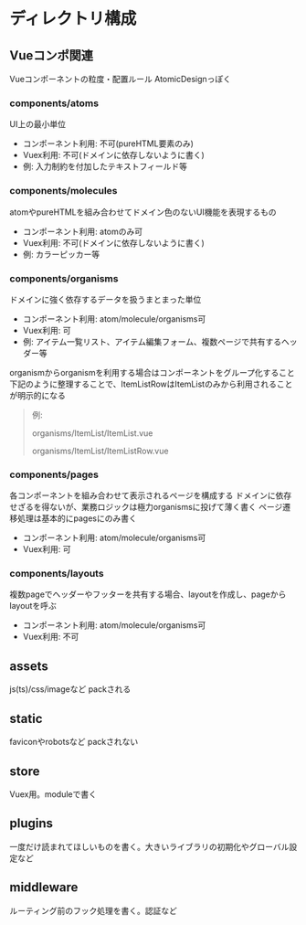 # ディレクトリ構成

## Vueコンポ関連

Vueコンポーネントの粒度・配置ルール
AtomicDesignっぽく

### components/atoms

UI上の最小単位

- コンポーネント利用: 不可(pureHTML要素のみ)
- Vuex利用: 不可(ドメインに依存しないように書く)
- 例: 入力制約を付加したテキストフィールド等

### components/molecules

atomやpureHTMLを組み合わせてドメイン色のないUI機能を表現するもの

- コンポーネント利用: atomのみ可
- Vuex利用: 不可(ドメインに依存しないように書く)
- 例: カラーピッカー等

### components/organisms

ドメインに強く依存するデータを扱うまとまった単位

- コンポーネント利用: atom/molecule/organisms可
- Vuex利用: 可
- 例: アイテム一覧リスト、アイテム編集フォーム、複数ページで共有するヘッダー等

organismからorganismを利用する場合はコンポーネントをグループ化すること
下記のように整理することで、ItemListRowはItemListのみから利用されることが明示的になる
>例:
>
>organisms/ItemList/ItemList.vue
>
>organisms/ItemList/ItemListRow.vue

### components/pages

各コンポーネントを組み合わせて表示されるページを構成する
ドメインに依存せざるを得ないが、業務ロジックは極力organismsに投げて薄く書く
ページ遷移処理は基本的にpagesにのみ書く

- コンポーネント利用: atom/molecule/organisms可
- Vuex利用: 可

### components/layouts

複数pageでヘッダーやフッターを共有する場合、layoutを作成し、pageからlayoutを呼ぶ

- コンポーネント利用: atom/molecule/organisms可
- Vuex利用: 不可

## assets

js(ts)/css/imageなど
packされる

## static

faviconやrobotsなど
packされない

## store

Vuex用。moduleで書く

## plugins

一度だけ読まれてほしいものを書く。大きいライブラリの初期化やグローバル設定など

## middleware

ルーティング前のフック処理を書く。認証など
